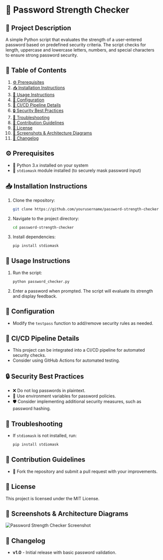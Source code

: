 # 🔐 Password Strength Checker

## 📌 Project Description
A simple Python script that evaluates the strength of a user-entered password based on predefined security criteria. The script checks for length, uppercase and lowercase letters, numbers, and special characters to ensure strong password security.

## 📖 Table of Contents
1. [⚙️ Prerequisites](https://github.com/Jidendiran-coder/Password_Security?tab=readme-ov-file#%EF%B8%8F-prerequisites)
2. [📥 Installation Instructions](https://github.com/Jidendiran-coder/Password_Security?tab=readme-ov-file#-installation-instructions)
3. [📝 Usage Instructions](https://github.com/Jidendiran-coder/Password_Security?tab=readme-ov-file#-usage-instructions)
4. [🔧 Configuration](https://github.com/Jidendiran-coder/Password_Security?tab=readme-ov-file#-configuration)
5. [🚀 CI/CD Pipeline Details](https://github.com/Jidendiran-coder/Password_Security?tab=readme-ov-file#-cicd-pipeline-details)
6. [🔒 Security Best Practices](https://github.com/Jidendiran-coder/Password_Security?tab=readme-ov-file#-security-best-practices)
7. [🐞 Troubleshooting](https://github.com/Jidendiran-coder/Password_Security?tab=readme-ov-file#-troubleshooting)
8. [🤝 Contribution Guidelines](https://github.com/Jidendiran-coder/Password_Security?tab=readme-ov-file#-contribution-guidelines)
9. [📜 License](https://github.com/Jidendiran-coder/Password_Security?tab=readme-ov-file#-license)
10. [📸 Screenshots & Architecture Diagrams](https://github.com/Jidendiran-coder/Password_Security?tab=readme-ov-file#-screenshots--architecture-diagrams)
11. [📅 Changelog](https://github.com/Jidendiran-coder/Password_Security?tab=readme-ov-file#-changelog)

## ⚙️ Prerequisites
- 🐍 Python 3.x installed on your system
- 🔗 `stdiomask` module installed (to securely mask password input)

## 📥 Installation Instructions
1. Clone the repository:
   ```bash
   git clone https://github.com/yourusername/password-strength-checker.git
   ```
2. Navigate to the project directory:
   ```bash
   cd password-strength-checker
   ```
3. Install dependencies:
   ```bash
   pip install stdiomask
   ```

## 📝 Usage Instructions
1. Run the script:
   ```bash
   python password_checker.py
   ```
2. Enter a password when prompted. The script will evaluate its strength and display feedback.

## 🔧 Configuration
- Modify the `testpass` function to add/remove security rules as needed.

## 🚀 CI/CD Pipeline Details
- This project can be integrated into a CI/CD pipeline for automated security checks.
- Consider using GitHub Actions for automated testing.

## 🔒 Security Best Practices
- ❌ Do not log passwords in plaintext.
- 🔑 Use environment variables for password policies.
- 🛡️ Consider implementing additional security measures, such as password hashing.

## 🐞 Troubleshooting
- If `stdiomask` is not installed, run:
  ```bash
  pip install stdiomask
  ```

## 🤝 Contribution Guidelines
- 🔀 Fork the repository and submit a pull request with your improvements.

## 📜 License
This project is licensed under the MIT License.

## 📸 Screenshots & Architecture Diagrams
![Password Strength Checker Screenshot](screenshot.png)

## 📅 Changelog
- **v1.0** - Initial release with basic password validation.

